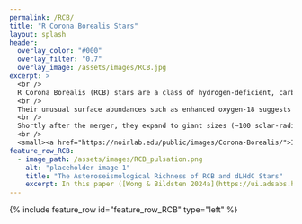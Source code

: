 ```yaml
---
permalink: /RCB/
title: "R Corona Borealis Stars"
layout: splash
header:
  overlay_color: "#000"
  overlay_filter: "0.7"
  overlay_image: /assets/images/RCB.jpg
excerpt: >
  <br />
  R Corona Borealis (RCB) stars are a class of hydrogen-deficient, carbon-rich stars. <br />
  <br />
  Their unusual surface abundances such as enhanced oxygen-18 suggests they originate from mergers between a carbon-oxygen white dwarf and a helium white dwarf. <br />
  <br />
  Shortly after the merger, they expand to giant sizes (~100 solar-radii) and undergo helium shell burning for ~10,000 years. <br />
  <br />
  <small><a href="https://noirlab.edu/public/images/Corona-Borealis/">Image courtesy of NOIRLab/AURA/NSF/P. Marenfeld</a></small>
feature_row_RCB:
  - image_path: /assets/images/RCB_pulsation.png
    alt: "placeholder image 1"
    title: "The Asteroseismological Richness of RCB and dLHdC Stars"
    excerpt: In this paper ([Wong & Bildsten 2024a](https://ui.adsabs.harvard.edu/abs/2024ApJ...962...20W/abstract)), we combine MESA stellar modeling and the GYRE pulsation code to investigate the pulsation properties of RCB stars. We suggest that the semiregular, 30 - 100 day variability of RCB stars could be solar-like oscillations, which are stochastically excited by surface convection. We extend the well-known phenomenology of solar-like oscillations to RCB stars and find reasonable agreement in the peak oscillation frequency and amplitudes. 
---
```


{% include feature_row id="feature_row_RCB" type="left" %}




